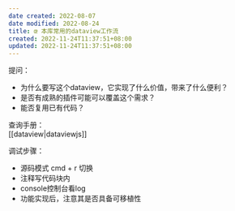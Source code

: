 ```yaml
---
date created: 2022-08-07
date modified: 2022-08-24
title: œ 本库常用的dataview工作流
created: 2022-11-24T11:37:51+08:00
updated: 2022-11-24T11:37:51+08:00
---
```


提问：  

- 为什么要写这个dataview，它实现了什么价值，带来了什么便利？
- 是否有成熟的插件可能可以覆盖这个需求？
- 能否复用已有代码？

查询手册：  
[[dataview|dataviewjs]]

调试步骤：  

- 源码模式 cmd + r 切换
- 注释写代码块内
- console控制台看log
- 功能实现后，注意其是否具备可移植性
